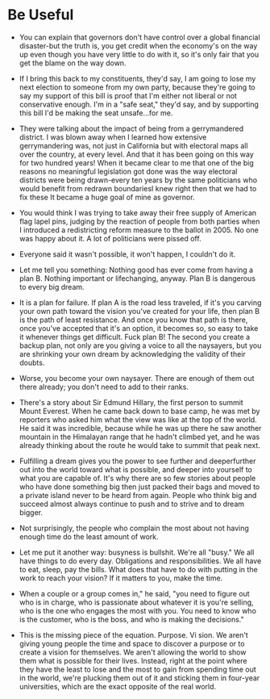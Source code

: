 # Be Useful

- You can explain that governors don't have control over a global financial disaster-but the truth is, you get credit when the economy's on the way up even though you have very little to do with it, so it's only fair that you get the blame on the way down.

- If I bring this back to my constituents, they'd say, I am going to lose my next election to someone from my own party, because they're going to say my support of this bill is proof that I'm either not liberal or not conservative enough. I'm in a "safe seat," they'd say, and by supporting this bill I'd be making the seat unsafe...for me.

- They were talking about the impact of being from a gerrymandered district. I was blown away when I learned how extensive gerrymandering was, not just in California but with electoral maps all over the country, at every level. And that it has been going on this way for two hundred years! When it became clear to me that one of the big reasons no meaningful legislation got done was the way electoral districts were being drawn-every ten years by the same politicians who would benefit from redrawn boundariesI knew right then that we had to fix these It became a huge goal of mine as governor.
- You would think I was trying to take away their free supply of American flag lapel pins, judging by the reaction of people from both parties when I introduced a redistricting reform measure to the ballot in 2005. No one was happy about it. A lot of politicians were pissed off.
- Everyone said it wasn't possible, it won't happen, I couldn't do it.

- Let me tell you something: Nothing good has ever come from having a plan B. Nothing important or lifechanging, anyway. Plan B is dangerous to every big dream.
- It is a plan for failure. If plan A is the road less traveled, if it's you carving your own path toward the vision you've created for your life, then plan B is the path of least resistance. And once you know that path is there, once you've accepted that it's an option, it becomes so, so easy to take it whenever things get difficult. Fuck plan B! The second you create a backup plan, not only are you giving a voice to all the naysayers, but you are shrinking your own dream by acknowledging the validity of their doubts.
- Worse, you become your own naysayer. There are enough of them out there already; you don't need to add to their ranks.

- There's a story about Sir Edmund Hillary, the first person to summit Mount Everest. When he came back down to base camp, he was met by reporters who asked him what the view was like at the top of the world. He said it was incredible, because while he was up there he saw another mountain in the Himalayan range that he hadn't climbed yet, and he was already thinking about the route he would take to summit that peak next.

- Fulfilling a dream gives you the power to see further and deeperfurther out into the world toward what is possible, and deeper into yourself to what you are capable of. It's why there are so few stories about people who have done something big then just packed their bags and moved to a private island never to be heard from again. People who think big and succeed almost always continue to push and to strive and to dream bigger.

- Not surprisingly, the people who complain the most about not having enough time do the least amount of work.

- Let me put it another way: busyness is bullshit. We're all "busy." We all have things to do every day. Obligations and responsibilities. We all have to eat, sleep, pay the bills. What does that have to do with putting in the work to reach your vision? If it matters to you, make the time.

- When a couple or a group comes in," he said, "you need to figure out who is in charge, who is passionate about whatever it is you're selling, who is the one who engages the most with you. You need to know who is the customer, who is the boss, and who is making the decisions."

- This is the missing piece of the equation. Purpose. Vi sion. We aren't giving young people the time and space to discover a purpose or to create a vision for themselves. We aren't allowing the world to show them what is possible for their lives. Instead, right at the point where they have the least to lose and the most to gain from spending time out in the world, we're plucking them out of it and sticking them in four-year universities, which are the exact opposite of the real world.
